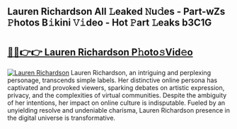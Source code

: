 ## Lauren Richardson All 𝙻eaked 𝙽u𝚍es - Part-wZs 𝙿hotos B𝚒kini 𝚅𝚒deo - Hot 𝙿art 𝙻eaks b3C1G

# <h2><a href="http://ld0jk21.urlbe.top/?page=Lauren+Richardson">🔗🔗👉👉 Lauren Richardson P𝚑oto𝚜Vid𝚎o</a></h2>

[![Lauren Richardson](https://i.imgur.com/eBuTRDB.gif)](http://ld0jk21.urlbe.top/?page=Lauren+Richardson)
Lauren Richardson, an intriguing and perplexing personage, transcends simple labels. Her distinctive online persona has captivated and provoked viewers, sparking debates on artistic expression, privacy, and the complexities of virtual communities. Despite the ambiguity of her intentions, her impact on online culture is indisputable. Fueled by an unyielding resolve and undeniable charisma, Lauren Richardson presence in the digital universe is transformative.
